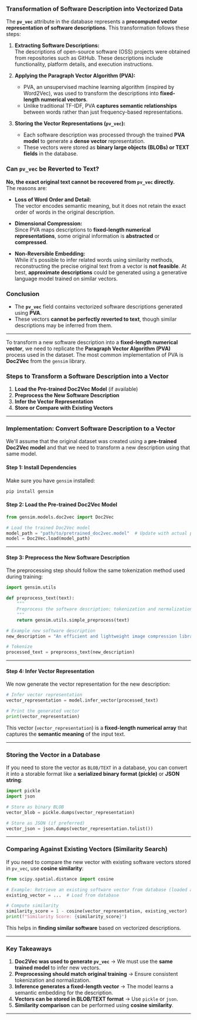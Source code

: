 ### Transformation of Software Description into Vectorized Data

The **`pv_vec`** attribute in the database represents a **precomputed vector representation of software descriptions**. This transformation follows these steps:

1. **Extracting Software Descriptions:**  
   The descriptions of open-source software (OSS) projects were obtained from repositories such as GitHub. These descriptions include functionality, platform details, and execution instructions.

2. **Applying the Paragraph Vector Algorithm (PVA):**  
   - PVA, an unsupervised machine learning algorithm (inspired by Word2Vec), was used to transform the descriptions into **fixed-length numerical vectors**.
   - Unlike traditional TF-IDF, PVA **captures semantic relationships** between words rather than just frequency-based representations.

3. **Storing the Vector Representations (`pv_vec`):**  
   - Each software description was processed through the trained **PVA model** to generate a **dense vector** representation.
   - These vectors were stored as **binary large objects (BLOBs) or TEXT fields** in the database.

### Can `pv_vec` be Reverted to Text?

**No, the exact original text cannot be recovered from `pv_vec` directly.**  
The reasons are:

- **Loss of Word Order and Detail:**  
  The vector encodes semantic meaning, but it does not retain the exact order of words in the original description.

- **Dimensional Compression:**  
  Since PVA maps descriptions to **fixed-length numerical representations**, some original information is **abstracted** or **compressed**.

- **Non-Reversible Embedding:**  
  While it's possible to infer related words using similarity methods, reconstructing the precise original text from a vector is **not feasible**. At best, **approximate descriptions** could be generated using a generative language model trained on similar vectors.

### Conclusion
- The **`pv_vec`** field contains vectorized software descriptions generated using **PVA**.
- These vectors **cannot be perfectly reverted to text**, though similar descriptions may be inferred from them.

----

To transform a new software description into a **fixed-length numerical vector**, we need to replicate the **Paragraph Vector Algorithm (PVA)** process used in the dataset. The most common implementation of PVA is **Doc2Vec** from the `gensim` library.

### **Steps to Transform a Software Description into a Vector**
1. **Load the Pre-trained Doc2Vec Model** (if available)
2. **Preprocess the New Software Description**
3. **Infer the Vector Representation**
4. **Store or Compare with Existing Vectors**

---

### **Implementation: Convert Software Description to a Vector**
We'll assume that the original dataset was created using a **pre-trained Doc2Vec model** and that we need to transform a new description using that same model.

#### **Step 1: Install Dependencies**
Make sure you have `gensim` installed:
```bash
pip install gensim
```

#### **Step 2: Load the Pre-trained Doc2Vec Model**
```python
from gensim.models.doc2vec import Doc2Vec

# Load the trained Doc2Vec model
model_path = "path/to/pretrained_doc2vec.model"  # Update with actual path
model = Doc2Vec.load(model_path)
```

---

#### **Step 3: Preprocess the New Software Description**
The preprocessing step should follow the same tokenization method used during training:
```python
import gensim.utils

def preprocess_text(text):
    """
    Preprocess the software description: tokenization and normalization.
    """
    return gensim.utils.simple_preprocess(text)

# Example new software description
new_description = "An efficient and lightweight image compression library for deep learning models."

# Tokenize
processed_text = preprocess_text(new_description)
```

---

#### **Step 4: Infer Vector Representation**
We now generate the vector representation for the new description:
```python
# Infer vector representation
vector_representation = model.infer_vector(processed_text)

# Print the generated vector
print(vector_representation)
```
This vector (`vector_representation`) is a **fixed-length numerical array** that captures the **semantic meaning** of the input text.

---

### **Storing the Vector in a Database**
If you need to store the vector as `BLOB/TEXT` in a database, you can convert it into a storable format like a **serialized binary format (pickle)** or **JSON string**:
```python
import pickle
import json

# Store as binary BLOB
vector_blob = pickle.dumps(vector_representation)

# Store as JSON (if preferred)
vector_json = json.dumps(vector_representation.tolist())
```

---

### **Comparing Against Existing Vectors (Similarity Search)**
If you need to compare the new vector with existing software vectors stored in `pv_vec`, use **cosine similarity**:
```python
from scipy.spatial.distance import cosine

# Example: Retrieve an existing software vector from database (loaded as numpy array)
existing_vector = ...  # Load from database

# Compute similarity
similarity_score = 1 - cosine(vector_representation, existing_vector)
print(f"Similarity Score: {similarity_score}")
```
This helps in **finding similar software** based on vectorized descriptions.

---

### **Key Takeaways**
1. **Doc2Vec was used to generate `pv_vec`** → We must use the **same trained model** to infer new vectors.
2. **Preprocessing should match original training** → Ensure consistent tokenization and normalization.
3. **Inference generates a fixed-length vector** → The model learns a semantic embedding for the description.
4. **Vectors can be stored in BLOB/TEXT format** → Use `pickle` or `json`.
5. **Similarity comparison** can be performed using **cosine similarity**.

---
